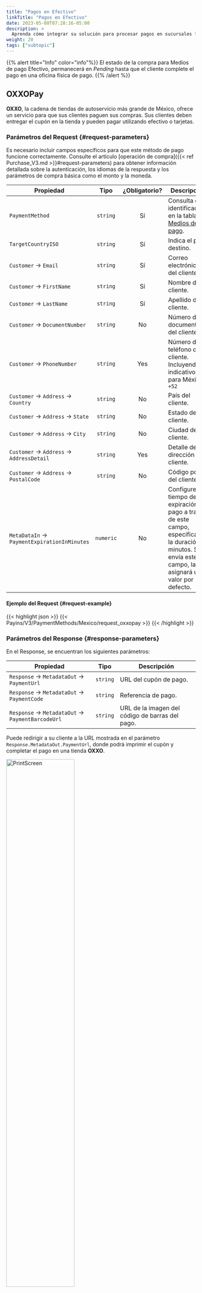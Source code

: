 ```yaml
---
title: "Pagos en Efectivo"
linkTitle: "Pagos en Efectivo"
date: 2023-05-08T07:28:16-05:00
description: >
  Aprenda cómo integrar su solución para procesar pagos en sucursales físicas de pago.
weight: 20
tags: ["subtopic"]
---
```


{{% alert title="Info" color="info"%}}
El estado de la compra para Medios de pago Efectivo, permanecerá en _Pending_ hasta que el cliente complete el pago en una oficina física de pago.
{{% /alert %}}

## OXXOPay
**OXXO**, la cadena de tiendas de autoservicio más grande de México, ofrece un servicio para que sus clientes paguen sus compras. Sus clientes deben entregar el cupón en la tienda y pueden pagar utilizando efectivo o tarjetas.

### Parámetros del Request {#request-parameters}
Es necesario incluir campos específicos para que este método de pago funcione correctamente. Consulte el artículo [operación de compra]({{< ref Purchase_V3.md >}}#request-parameters) para obtener información detallada sobre la autenticación, los idiomas de la respuesta y los parámetros de compra básica como el monto y la moneda.

| Propiedad | Tipo | ¿Obligatorio? | Descripción |
|---|:-:|:-:|---|
| `PaymentMethod` | `string` | Sí | Consulta el identificador en la tabla de [Medios de pago](/es/docs/payment-methods/mexico.html#payment-methods).|
| `TargetCountryISO` | `string` | Sí | Indica el país destino. |
| `Customer` → `Email` | `string` | Sí | Correo electrónico del cliente. |
| `Customer` → `FirstName` | `string` | Sí | Nombre del cliente. |
| `Customer` → `LastName` | `string` | Sí | Apellido del cliente. |
| `Customer` → `DocumentNumber` | `string` | No | Número de documento del cliente. |
| `Customer` → `PhoneNumber` | `string` | Yes | Número de teléfono del cliente. Incluyendo el indicativo para México `+52` |
| `Customer` → `Address` → `Country` | `string` | No | País del cliente. |
| `Customer` → `Address` → `State` | `string` | No | Estado del cliente. |
| `Customer` → `Address` → `City` | `string` | No | Ciudad del cliente. |
| `Customer` → `Address` → `AddressDetail` | `string` | Yes | Detalle de la dirección del cliente. |
| `Customer` → `Address` → `PostalCode` | `string` | No | Código postal del cliente. |
| `MetaDataIn` → `PaymentExpirationInMinutes` | `numeric` | No | Configure el tiempo de expiración del pago a través de este campo, especificando la duración en minutos. Si no envía este campo, la API asignará un valor por defecto. |

#### Ejemplo del Request {#request-example}
{{< highlight json >}}
{{< Payins/V3/PaymentMethods/Mexico/request_oxxopay >}}
{{< /highlight >}}
<!--```json
{
	"PaymentMediaId": 90,
	"Amount": 100,
	"CrossBorderData": {
		"TargetCountryISO": "MX"
	},
	"Currency": "USD",
	"Customer": {
		"Email": "lucia@test.com",
		"FirstName": "Lucia",
		"LastName": "Perez",
		"PhoneNumber": "+525532100000",
		"BillingAddress": {
			"AddressType": 1,
			"Country": "Mexico",
			"State": "Ciudad de Mexico",
			"City": "Coyoacan",
			"AddressDetail": "Av Universidad 3000"
		}
	}
}
```-->

### Parámetros del Response {#response-parameters}
En el Response, se encuentran los siguientes parámetros:

| Propiedad | Tipo | Descripción |
|---|:-:|---|
| `Response` → `MetadataOut` → `PaymentUrl` | `string` | URL del cupón de pago. |
| `Response` → `MetadataOut` → `PaymentCode` | `string`  | Referencia de pago. |
| `Response` → `MetadataOut` → `PaymentBarcodeUrl` | `string` | URL de la imagen del código de barras del pago. |

Puede redirigir a su cliente a la URL mostrada en el parámetro `Response.MetadataOut.PaymentUrl`, donde podrá imprimir el cupón y completar el pago en una tienda **OXXO**.

<img src="/assets/OXXOPayVoucher.png" width="60%" alt="PrintScreen"/>

#### Ejemplo del Response {#response-example}
{{< highlight json >}}
{{< Payins/V3/PaymentMethods/Mexico/response_oxxopay >}}
{{< /highlight >}}
<!--```json
{
    "Response": {
        "PurchaseId": 1399000,
        "Created": "2024-09-19T13:51:56.383",
        "TrxToken": null,
        "Order": null,
        "Transaction": {
            "TransactionID": 1420486,
            "Created": "2024-09-19T13:51:56.383",
            "AuthorizationDate": "2024-09-19T13:51:57.701",
            "TransactionStatusId": 2,
            "Status": "Pending",
            "ErrorCode": null,
            "Description": " ",
            "ApprovalCode": null,
            "Steps": [
                {
                    "Step": "Generic External",
                    "Created": "2024-09-19T13:51:57.711",
                    "Status": null,
                    "ResponseCode": null,
                    "ResponseMessage": null,
                    "Error": null,
                    "AuthorizationCode": null,
                    "UniqueID": null,
                    "AcquirerResponseDetail": null
                }
            ]
        },
        "Capture": true,
        "Amount": 1974,
        "OriginalAmount": 1974,
        "TaxableAmount": 0,
        "Tip": 0,
        "Installments": 1,
        "Currency": "MXN",
        "Description": null,
        "Customer": {
            "CustomerId": 371863,
            "Created": "2024-09-19T13:51:55.943",
            "CommerceCustomerId": null,
            "Owner": "Anonymous",
            "Email": "lucia@test.com",
            "Enabled": true,
            "ShippingAddress": null,
            "BillingAddress": {
                "AddressId": 521364,
                "AddressType": 2,
                "Country": "Mexico",
                "State": "Ciudad de Mexico",
                "AddressDetail": "Av Universidad 3000",
                "PostalCode": null,
                "City": "Coyoacan"
            },
            "Plans": null,
            "AdditionalData": null,
            "PaymentProfiles": [
                {
                    "PaymentProfileId": 387572,
                    "PaymentMediaId": 90,
                    "Created": "2024-09-19T13:51:56.063",
                    "LastUpdate": "2024-09-19T13:51:56.270",
                    "Brand": "OxxoPay",
                    "CardOwner": null,
                    "Bin": null,
                    "IssuerBank": null,
                    "Installments": null,
                    "Type": "PhysicalNetwork",
                    "IdCommerceToken": 0,
                    "Token": null,
                    "Expiration": null,
                    "Last4": "",
                    "Enabled": null,
                    "DocumentNumber": null,
                    "DocumentTypeId": null,
                    "ExternalValue": null,
                    "AffinityGroup": null
                }
            ],
            "CaptureURL": null,
            "UniqueID": null,
            "URL": "https://api.stage.bamboopayment.com/Customer/371863",
            "FirstName": "Lucia",
            "LastName": "Perez",
            "DocNumber": null,
            "DocumentTypeId": 2,
            "PhoneNumber": "+525532100000",
            "ExternalValue": null
        },
        "RefundList": null,
        "PlanID": null,
        "UniqueID": null,
        "AdditionalData": null,
        "CustomerUserAgent": null,
        "CustomerIP": null,
        "URL": "https://api.stage.bamboopayment.com/Purchase/1399000",
        "DataUY": {
            "IsFinalConsumer": false,
            "Invoice": null,
            "TaxableAmount": 0
        },
        "DataDO": {
            "Invoice": null,
            "Tax": 0
        },
        "Acquirer": {
            "AcquirerID": 165,
            "Name": "OxxoPay",
            "CommerceNumber": null
        },
        "CommerceAction": null,
        "PurchasePaymentProfileId": 387572,
        "LoyaltyPlan": null,
        "DeviceFingerprintId": null,
        "MetadataIn": null,
        "MetadataOut": {
            "PaymentUrl": "https://s3.amazonaws.com/gateway.stage.bamboopayment.com/purchase-coupons/1399000_77f1b5ed-329a-4872-984d-d6490e2307ee_00010101.html",
            "PaymentCode": "4300000013990006",
            "PaymentBarcodeUrl": "https://gateway.stage.bamboopayment.com/integrations/oxxo/barcodes/NDMwMDAwMDAxMzk5MDAwNg==.jpeg"
        },
        "CrossBorderData": null,
        "CrossBorderDataResponse": {
            "TargetCountryISO": "MX",
            "TargetCurrencyISO": "USD",
            "TargetAmount": 1
        },
        "Redirection": null,
        "IsFirstRecurrentPurchase": false,
        "AntifraudData": {
            "AntifraudFingerprintId": null,
            "AntifraudMetadataIn": null
        },
        "PaymentMediaId": null,
        "PurchaseType": 1,
        "HasCvv": null,
        "TargetCountryISO": null
    },
    "Errors": []
}
```--->

## Efectivo Paynet {#paynet-cash}
**Paynet** le permite a sus clientes generar un cupón y realizar el pago en una tienda física.

### Redes de pago en efectivo {#cash-acquirers}
Puede ofrecer a su cliente la posibilidad de pagar en efectivo en las siguientes redes:

* Farmacias Benavides
* 7Eleven
* Walmart
* Farmacias de Ahorro
* Sam´s
* Walmart Express
* Bodega Aurrera
* Circle K

### Parámetros del Request {#request-parameters-1}
Es necesario incluir campos específicos para que este método de pago funcione correctamente. Consulte el artículo [operación de compra]({{< ref Purchase_V3.md >}}#request-parameters) para obtener información detallada sobre la autenticación, los idiomas de la respuesta y los parámetros de compra básica como el monto y la moneda.

| Propiedad | Tipo | ¿Obligatorio? | Descripción |
|---|:-:|:-:|---|
| `PaymentMethod` | `string` | Sí | Consulta el identificador en la tabla de [Medios de pago](/es/docs/payment-methods/mexico.html#payment-methods).|
| `TargetCountryISO` | `string` | Sí | Indica el país destino. |
| `Customer` → `Email` | `string` | Sí | Correo electrónico del cliente. |
| `Customer` → `FirstName` | `string` | Sí | Nombre del cliente. |
| `Customer` → `LastName` | `string` | No | Apellido del cliente. |
| `Customer` → `DocumentNumber` | `string` | No | Número de documento del cliente. |
| `Customer` → `PhoneNumber` | `string` | No | Número de teléfono del cliente. |
| `Customer` → `Address` → `Country` | `string` | No | País del cliente. |
| `Customer` → `Address` → `State` | `string` | No | Estado del cliente. |
| `Customer` → `Address` → `City` | `string` | No | Ciudad del cliente. |
| `Customer` → `Address` → `AddressDetail` | `string` | No | Detalle de la dirección del cliente. |
| `Customer` → `Address` → `PostalCode` | `string` | No | Código postal del cliente. |
| `MetaDataIn` → `PaymentExpirationInMinutes` | `numeric` | No | Configure el tiempo de expiración del pago a través de este campo, especificando la duración en minutos. Si no envía este campo, la API asignará un valor por defecto. |

#### Ejemplo del Request {#request-example-1}
{{< highlight json >}}
{{< Payins/V3/PaymentMethods/Mexico/request_paynet >}}
{{< /highlight >}}
<!--```json
{
    "PaymentMediaId": 30,
    "Order": "test1005",
    "Amount": 1030,
    "TargetCountryISO": "MX",
    "MetadataIn": {
        "PaymentExpirationInMinutes": "1440"
    },
    "Currency": "MXN",
    "Capture": true,
    "Customer": {
        "FirstName": "John",
        "LastName": "Diaz",
        "Email": "jdiaz@mail.com"
    }
}
```-->

### Parámetros del Response {#response-parameters-1}
En el Response, se encuentran los siguientes parámetros:

| Propiedad | Tipo | Descripción |
|---|:-:|---|
| `Response` → `MetadataOut` → `PaymentCode` | `string`  | Referencia de pago generado por **Paynet**. |
| `Response` → `MetadataOut` → `PaymentBarcodeUrl` | `string` | URL de la imagen del código de barras del pago. |
| `Response` → `MetadataOut` → `PaymentUrl` | `string` | URL del cupón de pago en formato PDF. |

Puede redirigir a su cliente a la URL mostrada en el parámetro `Response.MetadataOut.PaymentUrl` para descargar el cupón y realizar el pago en una sucursal física de pago.

<img src="/assets/PaynetVoucher.png" width="60%" alt="PrintScreen"/>

#### Ejemplo del Response {#response-example-1}
{{< highlight json >}}
{{< Payins/V3/PaymentMethods/Mexico/response_paynet >}}
{{< /highlight >}}
<!--
```json
{
    "Response": {
        "PurchaseId": 1134220,
        "Created": "2023-09-01T17:14:37.189",
        "TrxToken": null,
        "Order": "test1005",
        "Transaction": {
            "TransactionID": 1153112,
            "Created": "2023-09-01T17:14:37.189",
            "AuthorizationDate": "",
            "TransactionStatusId": 2,
            "Status": "Pending",
            "ErrorCode": null,
            "Description": " ",
            "ApprovalCode": null,
            "Steps": [
                {
                    "Step": "Generic External",
                    "Created": "",
                    "Status": null,
                    "ResponseCode": "Ok",
                    "ResponseMessage": "trfe2e9jxdyzjvkqb1t1",
                    "Error": null,
                    "AuthorizationCode": null,
                    "UniqueID": null,
                    "AcquirerResponseDetail": null
                }
            ]
        },
        "Capture": true,
        "Amount": 1030,
        "OriginalAmount": 1030,
        "TaxableAmount": 0,
        "Tip": 0,
        "Installments": 1,
        "Currency": "MXN",
        "Description": null,
        "Customer": {
            "CustomerId": 250947,
            "Created": "2023-09-01T17:14:36.427",
            "CommerceCustomerId": null,
            "Owner": "Anonymous",
            "Email": "jdiaz@mail.com",
            "Enabled": true,
            "ShippingAddress": null,
            "BillingAddress": null,
            "Plans": null,
            "AdditionalData": null,
            "PaymentProfiles": [
                {
                    "PaymentProfileId": 255698,
                    "PaymentMediaId": 30,
                    "Created": "2023-09-01T17:14:36.547",
                    "LastUpdate": "2023-09-01T17:14:36.920",
                    "Brand": "OpenPayPayNet",
                    "CardOwner": null,
                    "Bin": null,
                    "IssuerBank": null,
                    "Installments": null,
                    "Type": "PhysicalNetwork",
                    "IdCommerceToken": 0,
                    "Token": null,
                    "Expiration": null,
                    "Last4": "",
                    "Enabled": null,
                    "DocumentNumber": null,
                    "DocumentTypeId": null,
                    "ExternalValue": null,
                    "AffinityGroup": null
                }
            ],
            "CaptureURL": null,
            "UniqueID": null,
            "URL": "https://api.stage.bamboopayment.com/Customer/250947",
            "FirstName": "John",
            "LastName": "Diaz",
            "DocNumber": null,
            "DocumentTypeId": 2,
            "PhoneNumber": null,
            "ExternalValue": null
        },
        "RefundList": null,
        "PlanID": null,
        "UniqueID": null,
        "AdditionalData": null,
        "CustomerUserAgent": null,
        "CustomerIP": null,
        "URL": "https://api.stage.bamboopayment.com/Purchase/1134220",
        "DataUY": {
            "IsFinalConsumer": false,
            "Invoice": null,
            "TaxableAmount": 0
        },
        "DataDO": {
            "Invoice": null,
            "Tax": 0
        },
        "Acquirer": {
            "AcquirerID": 62,
            "Name": "OpenPay PayNet",
            "CommerceNumber": null
        },
        "CommerceAction": null,
        "PurchasePaymentProfileId": 255698,
        "LoyaltyPlan": null,
        "DeviceFingerprintId": null,
        "MetadataIn": {
            "PaymentExpirationInMinutes": "1440"
        },
        "MetadataOut": {
            "PaymentCode": "9988780335829741",
            "PaymentBarcodeUrl": "https://sandbox-api.openpay.mx/barcode/9988780335829741?width=1&height=45&text=false",
            "PaymentUrl": "https://sandbox-dashboard.openpay.mx/paynet-pdf/m46uqwpxz7otrhsinbx1/9988780335829741"
        },
        "CrossBorderData": null,
        "CrossBorderDataResponse": {
            "TargetCountryISO": "MX",
            "TargetCurrencyISO": "MXN",
            "TargetAmount": 10.3
        },
        "Redirection": null,
        "IsFirstRecurrentPurchase": false,
        "AntifraudData": {
            "AntifraudFingerprintId": null,
            "AntifraudMetadataIn": null
        },
        "PaymentMediaId": null,
        "PurchaseType": 1,
        "HasCvv": null,
        "TargetCountryISO": null
    },
    "Errors": []
}
```-->
